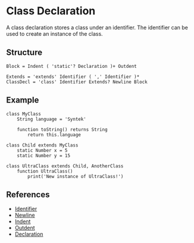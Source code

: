 # Class Declaration

A class declaration stores a class under an identifier. The identifier can be used to create an instance of the class.

## Structure
```grammar
Block = Indent ( 'static'? Declaration )+ Outdent

Extends = 'extends' Identifier ( ',' Identifier )*
ClassDecl = 'class' Identifier Extends? Newline Block
```

## Example
```syntek
class MyClass
	String language = 'Syntek'

	function toString() returns String
		return this.language

class Child extends MyClass
	static Number x = 5
	static Number y = 15

class UltraClass extends Child, AnotherClass
	function UltraClass()
		print('New instance of UltraClass!')
```

## References
- [Identifier](/spec/grammar/lexical-grammar.html#identifiers)
- [Newline](/spec/grammar/lexical-grammar.html#newline)
- [Indent](/spec/grammar/lexical-grammar.html#indent)
- [Outdent](/spec/grammar/lexical-grammar.html#outdent)
- [Declaration](/spec/grammar/declarations/)
